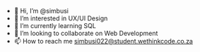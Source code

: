 - 👋 Hi, I’m @simbusi
- 👀 I’m interested in UX/UI Design
- 🌱 I’m currently learning SQL
- 💞️ I’m looking to collaborate on Web Development
- 📫 How to reach me simbusi022@student.wethinkcode.co.za

<!---
simbusi/simbusi is a ✨ special ✨ repository because its `README.md` (this file) appears on your GitHub profile.
You can click the Preview link to take a look at your changes.
--->
